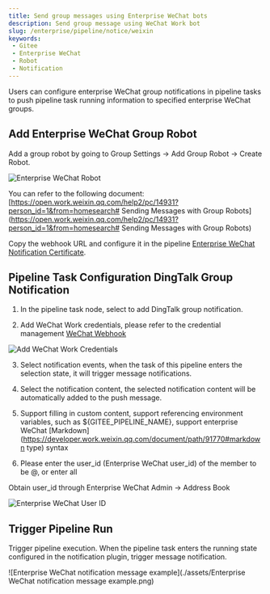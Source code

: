 ```yaml
---
title: Send group messages using Enterprise WeChat bots
description: Send group message using WeChat Work bot
slug: /enterprise/pipeline/notice/weixin
keywords:
 - Gitee
 - Enterprise WeChat
 - Robot
 - Notification
---
```


Users can configure enterprise WeChat group notifications in pipeline tasks to push pipeline task running information to specified enterprise WeChat groups.

## Add Enterprise WeChat Group Robot

Add a group robot by going to Group Settings -> Add Group Robot -> Create Robot.

![Enterprise WeChat Robot](./assets/enterprise-wechat-robot.png)

You can refer to the following document: [https://open.work.weixin.qq.com/help2/pc/14931?person_id=1&from=homesearch# Sending Messages with Group Robots](https://open.work.weixin.qq.com/help2/pc/14931?person_id=1&from=homesearch# Sending Messages with Group Robots)

Copy the webhook URL and configure it in the pipeline [Enterprise WeChat Notification Certificate](/enterprise/pipeline/enterprise-setup/certificate/introduce#im-通讯).

## Pipeline Task Configuration DingTalk Group Notification

1. In the pipeline task node, select to add DingTalk group notification.

2. Add WeChat Work credentials, please refer to the credential management [WeChat Webhook](/enterprise/pipeline/enterprise-setup/certificate/introduce#im-communication)

![Add WeChat Work Credentials](./assets/add-wechat-work-credentials.png)

3. Select notification events, when the task of this pipeline enters the selection state, it will trigger message notifications.

4. Select the notification content, the selected notification content will be automatically added to the push message.

5. Support filling in custom content, support referencing environment variables, such as ${GITEE_PIPELINE_NAME}, support enterprise WeChat [Markdown](https://developer.work.weixin.qq.com/document/path/91770#markdown type) syntax

6. Please enter the user_id (Enterprise WeChat user_id) of the member to be @, or enter all

Obtain user_id through Enterprise WeChat Admin -> Address Book

![Enterprise WeChat User ID](./assets/Enterprise-WeChat-User-ID.png)

## Trigger Pipeline Run

Trigger pipeline execution. When the pipeline task enters the running state configured in the notification plugin, trigger message notification.

![Enterprise WeChat notification message example](./assets/Enterprise WeChat notification message example.png)